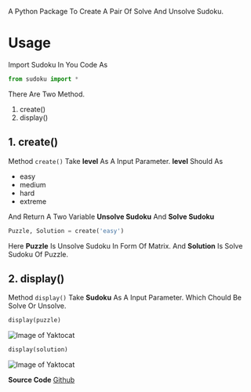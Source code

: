 
A Python Package To Create A Pair Of Solve And Unsolve Sudoku.

# Usage
Import Sudoku In You Code As
```python
from sudoku import *
```
There Are Two Method.
1. create()
2. display()

## 1. create()
Method `create()` Take **level** As A Input Parameter.
**level** Should As
* easy
* medium
* hard
* extreme

And Return A Two Variable **Unsolve Sudoku** And **Solve Sudoku**
```python
Puzzle, Solution = create('easy')
```
Here **Puzzle** Is Unsolve Sudoku In Form Of Matrix. And **Solution** Is Solve Sudoku Of Puzzle.

## 2. display()
Method `display()` Take **Sudoku** As A Input Parameter. Which Chould Be Solve Or Unsolve.

```python
display(puzzle)
```
![Image of Yaktocat](https://drive.google.com/open?id=144uoHVccelCP82ci7dCzg3IY2bZxRn5e)


```python
display(solution)
```
![Image of Yaktocat](https://drive.google.com/open?id=1TtzDXUeRNT3EOTaOUHysA71EO0_hyZuz)


**Source Code** [Github](https://github.com/kush-savani/Sudoku.git)